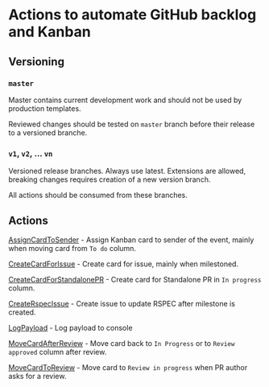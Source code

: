 # Actions to automate GitHub backlog and Kanban

## Versioning

### `master`

Master contains current development work and should not be used by production templates.

Reviewed changes should be tested on `master` branch before their release to a versioned branche.

### `v1`, `v2`, ... `vn`

Versioned release branches. Always use latest. Extensions are allowed, breaking changes requires creation of a new version branch.

All actions should be consumed from these branches.

## Actions

[AssignCardToSender](AssignCardToSender) - Assign Kanban card to sender of the event, mainly when moving card from `To do` column.

[CreateCardForIssue](CreateCardForIssue) - Create card for issue, mainly when milestoned.

[CreateCardForStandalonePR](CreateCardForStandalonePR) - Create card for Standalone PR in `In progress` column.

[CreateRspecIssue](CreateRspecIssue) - Create issue to update RSPEC after milestone is created.

[LogPayload](LogPayload) - Log payload to console

[MoveCardAfterReview](MoveCardAfterReview) - Move card back to `In Progress` or to `Review approved` column after review.

[MoveCardToReview](MoveCardToReview) - Move card to `Review in progress` when PR author asks for a review.
